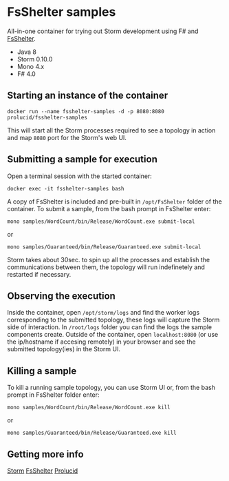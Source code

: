 # FsShelter samples
All-in-one container for trying out Storm development using F# and [FsShelter](https://github.com/prolucid/FsShelter).

 * Java 8
 * Storm 0.10.0
 * Mono 4.x
 * F# 4.0

## Starting an instance of the container
```
docker run --name fsshelter-samples -d -p 8080:8080 prolucid/fsshelter-samples
```

This will start all the Storm processes required to see a topology in action and map `8080` port for the Storm's web UI.

## Submitting a sample for execution
Open a terminal session with the started container:
```
docker exec -it fsshelter-samples bash
```

A copy of FsShelter is included and pre-built in `/opt/FsShelter` folder of the container. To submit a sample, from the bash prompt in FsShelter enter:
```
mono samples/WordCount/bin/Release/WordCount.exe submit-local
```
or
```
mono samples/Guaranteed/bin/Release/Guaranteed.exe submit-local
```
Storm takes about 30sec. to spin up all the processes and establish the communications between them, the topology will run indefinetely and restarted if necessary.

## Observing the execution
Inside the container, open `/opt/storm/logs` and find the worker logs corresponding to the submitted topology, these logs will capture the Storm side of interaction.
In `/root/logs` folder you can find the logs the sample components create.
Outside of the container, open `localhost:8080` (or use the ip/hostname if accesing remotely) in your browser and see the submitted topology(ies) in the Storm UI.


## Killing a sample
To kill a running sample topology, you can use Storm UI or, from the bash prompt in FsShelter folder enter:
```
mono samples/WordCount/bin/Release/WordCount.exe kill
```
or
```
mono samples/Guaranteed/bin/Release/Guaranteed.exe kill
```

## Getting more info
[Storm](http://storm.apache.org)
[FsShelter](https://prolucid.github.io/FsShelter)
[Prolucid](http://prolucid.ca)
